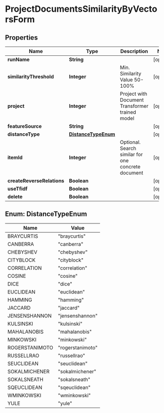 

# ProjectDocumentsSimilarityByVectorsForm


## Properties

Name | Type | Description | Notes
------------ | ------------- | ------------- | -------------
**runName** | **String** |  |  [optional]
**similarityThreshold** | **Integer** | Min. Similarity Value 50-100% |  [optional]
**project** | **Integer** | Project with Document Transformer trained model |  [optional]
**featureSource** | **String** |  |  [optional]
**distanceType** | [**DistanceTypeEnum**](#DistanceTypeEnum) |  |  [optional]
**itemId** | **Integer** | Optional. Search similar for one concrete document |  [optional]
**createReverseRelations** | **Boolean** |  |  [optional]
**useTfidf** | **Boolean** |  |  [optional]
**delete** | **Boolean** |  |  [optional]



## Enum: DistanceTypeEnum

Name | Value
---- | -----
BRAYCURTIS | &quot;braycurtis&quot;
CANBERRA | &quot;canberra&quot;
CHEBYSHEV | &quot;chebyshev&quot;
CITYBLOCK | &quot;cityblock&quot;
CORRELATION | &quot;correlation&quot;
COSINE | &quot;cosine&quot;
DICE | &quot;dice&quot;
EUCLIDEAN | &quot;euclidean&quot;
HAMMING | &quot;hamming&quot;
JACCARD | &quot;jaccard&quot;
JENSENSHANNON | &quot;jensenshannon&quot;
KULSINSKI | &quot;kulsinski&quot;
MAHALANOBIS | &quot;mahalanobis&quot;
MINKOWSKI | &quot;minkowski&quot;
ROGERSTANIMOTO | &quot;rogerstanimoto&quot;
RUSSELLRAO | &quot;russellrao&quot;
SEUCLIDEAN | &quot;seuclidean&quot;
SOKALMICHENER | &quot;sokalmichener&quot;
SOKALSNEATH | &quot;sokalsneath&quot;
SQEUCLIDEAN | &quot;sqeuclidean&quot;
WMINKOWSKI | &quot;wminkowski&quot;
YULE | &quot;yule&quot;



